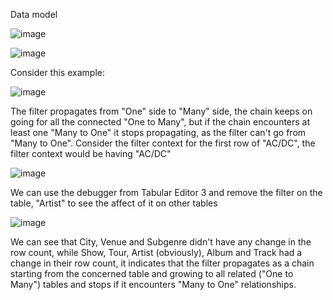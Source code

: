 Data model 

![image](https://github.com/dinesh0430/notes-for-learning/assets/32917000/7cc5a871-9134-4682-bce6-ff9d8a6e4838)

![image](https://github.com/dinesh0430/notes-for-learning/assets/32917000/618af46f-0ee3-484f-aeb3-db260093c27f)

Consider this example:

![image](https://github.com/dinesh0430/notes-for-learning/assets/32917000/e265360b-e3cd-4bcf-b040-7bce82a75cd3)

The filter propagates from "One" side to "Many" side, the chain keeps on going for all the connected "One to Many", 
but if the chain encounters at least one "Many to One" it stops propagating, as the filter can't go from "Many to One". 
Consider the filter context for the first row of "AC/DC", the filter context would be having "AC/DC"

![image](https://github.com/dinesh0430/notes-for-learning/assets/32917000/a0a844a3-2835-4160-851c-ef6f8f62597e)

We can use the debugger from Tabular Editor 3 and remove the filter on the table, "Artist" to see the affect of it on other tables

![image](https://github.com/dinesh0430/notes-for-learning/assets/32917000/9c9d75de-0f71-4cdc-a9a3-c78610d12b9c)

We can see that City, Venue and Subgenre didn't have any change in the row count, while Show, Tour, Artist (obviously), Album and Track had a change in 
their row count, it indicates that the filter propagates as a chain starting from the concerned table and growing to all related ("One to Many") tables 
and stops if it encounters "Many to One" relationships.

